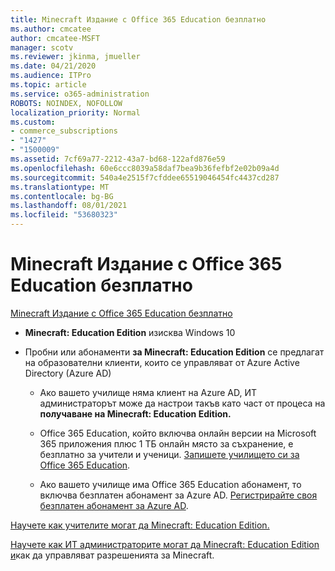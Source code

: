 ```yaml
---
title: Minecraft Издание с Office 365 Education безплатно
ms.author: cmcatee
author: cmcatee-MSFT
manager: scotv
ms.reviewer: jkinma, jmueller
ms.date: 04/21/2020
ms.audience: ITPro
ms.topic: article
ms.service: o365-administration
ROBOTS: NOINDEX, NOFOLLOW
localization_priority: Normal
ms.custom:
- commerce_subscriptions
- "1427"
- "1500009"
ms.assetid: 7cf69a77-2212-43a7-bd68-122afd876e59
ms.openlocfilehash: 60e6ccc8039a58daf7bea9b36fefbf2e02b09a4d
ms.sourcegitcommit: 540a4e2515f7cfddee65519046454fc4437cd287
ms.translationtype: MT
ms.contentlocale: bg-BG
ms.lasthandoff: 08/01/2021
ms.locfileid: "53680323"
---
```

# <a name="minecraft-edition-with-office-365-education-for-free"></a>Minecraft Издание с Office 365 Education безплатно

[Minecraft Издание с Office 365 Education безплатно](https://docs.microsoft.com/education/windows/get-minecraft-for-education)
  
- **Minecraft: Education Edition** изисква Windows 10

- Пробни или абонаменти **за Minecraft: Education Edition** се предлагат на образователни клиенти, които се управляват от Azure Active Directory (Azure AD)

  - Ако вашето училище няма клиент на [](https://docs.microsoft.com/education/windows/school-get-minecraft) Azure AD, ИТ администраторът може да настрои такъв като част от процеса на **получаване на Minecraft: Education Edition.**

  - Office 365 Education, който включва онлайн версии на Microsoft 365 приложения плюс 1 ТБ онлайн място за съхранение, е безплатно за учители и ученици. [Запишете училището си за Office 365 Education](https://www.microsoft.com/education/products/office).

  - Ако вашето училище има Office 365 Education абонамент, то включва безплатен абонамент за Azure AD. [Регистрирайте своя безплатен абонамент за Azure AD](https://msdn.microsoft.com/library/windows/hardware/mt703369%28v=vs.85%29.aspx).

[Научете как учителите могат да Minecraft: Education Edition.](https://docs.microsoft.com/education/windows/teacher-get-minecraft)
  
[Научете как ИТ администраторите могат да Minecraft: Education Edition и](https://docs.microsoft.com/education/windows/school-get-minecraft)как да управляват разрешенията за Minecraft.